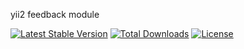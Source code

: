 yii2 feedback module

[![Latest Stable Version](https://poser.pugx.org/zacksleo/yii2-feedback/version)](https://packagist.org/packages/zacksleo/yii2-feedback)
[![Total Downloads](https://poser.pugx.org/zacksleo/yii2-feedback/downloads)](https://packagist.org/packages/zacksleo/yii2-feedback)
[![License](https://poser.pugx.org/zacksleo/yii2-feedabck/license)](https://packagist.org/packages/zacksleo/yii2-feedback)